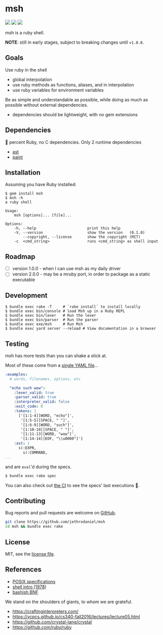 # msh

![](https://github.com/jethrodaniel/msh/workflows/ci/badge.svg)
![](https://img.shields.io/github/license/jethrodaniel/msh.svg)
![](https://img.shields.io/github/stars/jethrodaniel/msh?style=social)

msh is a ruby shell.

**NOTE**: still in early stages, subject to breaking changes until `v1.0.0`.

## Goals

Use ruby in the shell

- global interpolation
- use ruby methods as functions, aliases, and in interpolation
- use ruby variables for environment variables

Be as simple and understandable as possible, while doing as much as possible
without external dependencies.

- dependencies should be lightweight, with no gem extensions

## Dependencies

💯 percent Ruby, no C dependencies. Only 2 runtime dependencies

- [ast](https://github.com/whitequark/ast)
- [paint](https://github.com/janlelis/paint)

## Installation

Assuming you have Ruby installed:

```
$ gem install msh
$ msh -h
a ruby shell

Usage:
    msh [options]... [file]...

Options:
    -h, --help                       print this help
    -V, --version                    show the version   (0.1.0)
        --copyright, --license       show the copyright (MIT)
    -c  <cmd_string>                 runs <cmd_string> as shell input
```

## Roadmap

- [ ] version 1.0.0 - when I can use msh as my daily driver
- [ ] version 2.0.0 - may be a mruby port, in order to package as a static executable

## Development

```
$ bundle exec rake -T     # `rake install` to install locally
$ bundle exec bin/console # load Msh up in a Ruby REPL
$ bundle exec bin/lexer   # Run the lexer
$ bundle exec bin/parser  # Run the parser
$ bundle exec exe/msh     # Run Msh
$ bundle exec yard server --reload # View documentation in a browser
```

## Testing

msh has more tests than you can shake a stick at.

Most of these come from a [single YAML file](./spec/fixtures/examples.yml)...

```yml
:examples:
  # words, filenames, options, etc

  "echo such wow":
    :lexer_valid: true
    :parser_valid: true
    :interpreter_valid: false
    :exit_code: 0
    :tokens: |
      ['[1:1-4][WORD, "echo"]',
       '[1:5-5][SPACE, " "]',
       '[1:6-9][WORD, "such"]',
       '[1:10-10][SPACE, " "]',
       '[1:11-13][WORD, "wow"]',
       '[1:14-14][EOF, "\\u0000"]']
    :ast: |
      s(:EXPR,
        s(:COMMAND,
...
```

and are `eval`'d during the specs.

```sh
$ bundle exec rake spec
```

You can also check out [the CI](https://github.com/jethrodaniel/msh/actions/) to see the specs' last executions 🔪.

## Contributing

Bug reports and pull requests are welcome on [GitHub](https://github.com/jethrodaniel/msh).

```sh
git clone https://github.com/jethrodaniel/msh
cd msh && bundle exec rake
```

## License

MIT, see the [license file](license.txt).

## References

- [POSIX specifications](https://pubs.opengroup.org/onlinepubs/9699919799/)
- [shell intro (1978)](https://web.archive.org/web/20170207130846/http://porkmail.org/era/unix/shell.html)
- [bashish BNF](https://github.com/jalanb/jab/blob/master/src/bash/bash.bnf)

We stand on the shoulders of giants, to whom we are grateful.

- https://craftinginterpreters.com/
- https://ycpcs.github.io/cs340-fall2016/lectures/lecture05.html
- https://github.com/crystal-lang/crystal
- https://github.com/ruby/ruby
